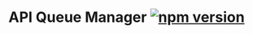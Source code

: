 # API Queue Manager [![npm version](https://badge.fury.io/js/api-queue-manager.svg)](https://badge.fury.io/js/api-queue-manager)
